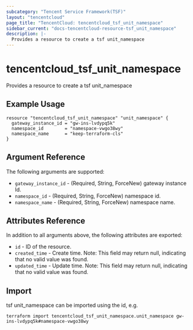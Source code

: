```yaml
---
subcategory: "Tencent Service Framework(TSF)"
layout: "tencentcloud"
page_title: "TencentCloud: tencentcloud_tsf_unit_namespace"
sidebar_current: "docs-tencentcloud-resource-tsf_unit_namespace"
description: |-
  Provides a resource to create a tsf unit_namespace
---
```


# tencentcloud_tsf_unit_namespace

Provides a resource to create a tsf unit_namespace

## Example Usage

```hcl
resource "tencentcloud_tsf_unit_namespace" "unit_namespace" {
  gateway_instance_id = "gw-ins-lvdypq5k"
  namespace_id        = "namespace-vwgo38wy"
  namespace_name      = "keep-terraform-cls"
}
```

## Argument Reference

The following arguments are supported:

* `gateway_instance_id` - (Required, String, ForceNew) gateway instance Id.
* `namespace_id` - (Required, String, ForceNew) namespace id.
* `namespace_name` - (Required, String, ForceNew) namespace name.

## Attributes Reference

In addition to all arguments above, the following attributes are exported:

* `id` - ID of the resource.
* `created_time` - Create time. Note: This field may return null, indicating that no valid value was found.
* `updated_time` - Update time. Note: This field may return null, indicating that no valid value was found.


## Import

tsf unit_namespace can be imported using the id, e.g.

```
terraform import tencentcloud_tsf_unit_namespace.unit_namespace gw-ins-lvdypq5k#namespace-vwgo38wy
```

